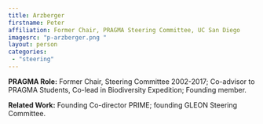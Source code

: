 ```yaml
---
title: Arzberger
firstname: Peter
affiliation: Former Chair, PRAGMA Steering Committee, UC San Diego
imagesrc: "p-arzberger.png "
layout: person
categories:
 - "steering"
---
```


**PRAGMA Role:** Former Chair, Steering Committee 2002-2017; Co-advisor to PRAGMA Students, Co-lead in Biodiversity
Expedition; Founding member.

**Related Work:** Founding Co-director PRIME; founding GLEON Steering Committee.

